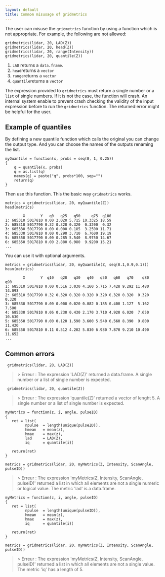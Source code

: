 ```yaml
---
layout: default
title: Common misusage of gridmetrics
---
```


The user can misuse the `gridmetrics` function by using a function which is not appropriate. For example, the following are not allowed: 

    gridmetrics(lidar, 20, LAD(Z))
    gridmetrics(lidar, 20, head(Z))
    gridmetrics(lidar, 20, range(Intensity))
    gridmetrics(lidar, 20, quantile(Z))

1. `LAD` returns a `data.frame`.
2. `head`returns a  `vector`
3. `range`returns a `vector`
4. `quantile`returns a `vector`

The expression provided to `gridmetrics` must return a single number or a `list` of single numbers. If it is not the case, the function will crash. An internal system enable to prevent crash checking the validity of the input expression before to run the `gridmetrics` function. The returned error might be helpful for the user.

## Example of quantiles

By defining a new quantile function which calls the original you can change the output type. And you can choose the names of the outputs renaming the list.

    myQuantile = function(x, probs = seq(0, 1, 0.25))
    {
        q = quantile(x, probs)
        q = as.list(q)
        names(q) = paste("q", probs*100, sep="")
        return(q)
    }
    
Then use this function. This the basic way `gridmetrics` works.
    
    metrics = gridmetrics(lidar, 20, myQuantile(Z))
    head(metrics)

            X       Y   q0   q25   q50     q75  q100
    1: 685310 5017810 0.00 2.020 5.715 10.3325 18.59
    2: 685310 5017790 0.32 0.320 0.320  0.3200  0.32
    3: 685330 5017790 0.00 0.000 0.185  3.2500 11.71
    4: 685330 5017810 0.00 0.290 3.710  6.7600 19.19
    5: 685350 5017790 0.00 0.285 5.540  8.9750 14.67
    6: 685350 5017810 0.00 2.880 6.980  9.9200 15.21
    ...
    
You can use it with optional arguments.

    metrics = gridmetrics(lidar, 20, myQuantile(Z, seq(0.1,0.9,0.1)))
    hean(metrics)
    
            X       Y  q10   q20   q30   q40   q50   q60   q70    q80    q90
    1: 685310 5017810 0.00 0.516 3.030 4.160 5.715 7.428 9.292 11.480 14.093
    2: 685310 5017790 0.32 0.320 0.320 0.320 0.320 0.320 0.320  0.320  0.320
    3: 685330 5017790 0.00 0.000 0.020 0.082 0.185 0.400 1.127  5.162  7.500
    4: 685330 5017810 0.06 0.230 0.430 2.170 3.710 4.920 6.020  7.650 10.630
    5: 685350 5017790 0.00 0.120 1.590 3.600 5.540 6.560 8.390  9.800 11.420
    6: 685350 5017810 0.11 0.512 4.202 5.830 6.980 7.870 9.210 10.490 11.652
    ...

## Common errors

     gridmetrics(lidar, 20, LAD(Z))

> \> Erreur : The expression 'LAD(Z)' returned a data.frame. A single number or a list of single number is expected.

     gridmetrics(lidar, 20, quantile(Z))

> \> Erreur : The expression 'quantile(Z)' returned a vector of lenght 5. A single number or a list of single number is expected.

    myMetrics = function(z, i, angle, pulseID)
    {
       ret = list(
             npulse  = length(unique(pulseID)),
             hmean   = mean(z),
             hmax    = max(z),
             lad     = LAD(Z),
             iq      = quantile(i))
  
       return(ret)
    }
  
    metrics = gridmetrics(lidar, 20, myMetrics(Z, Intensity, ScanAngle, pulseID))

> \> Erreur : The expression 'myMetrics(Z, Intensity, ScanAngle, pulseID)' returned a list in which all elements are not a single numeric or logical value. The metric 'lad' is a data.frame.

    myMetrics = function(z, i, angle, pulseID)
    {
       ret = list(
             npulse  = length(unique(pulseID)),
             hmean   = mean(z),
             hmax    = max(z),
             iq      = quantile(i))
  
       return(ret)
    }
  
    metrics = gridmetrics(lidar, 20, myMetrics(Z, Intensity, ScanAngle, pulseID))
    
> \>  Erreur : The expression 'myMetrics(Z, Intensity, ScanAngle, pulseID)' returned a list in which all elements are not a single value. The metric 'iq' has a length of 5.
